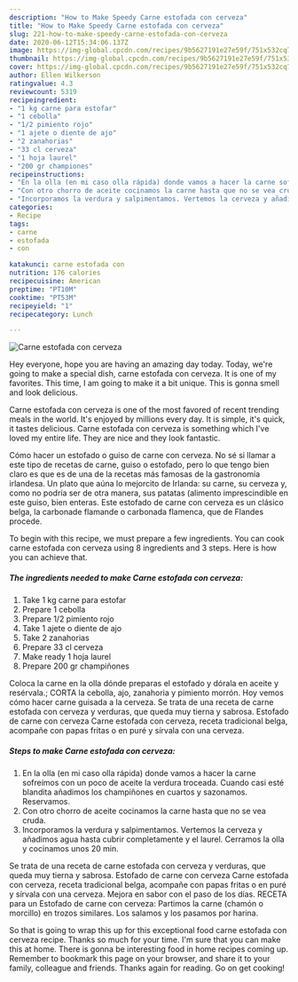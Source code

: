 ```yaml
---
description: "How to Make Speedy Carne estofada con cerveza"
title: "How to Make Speedy Carne estofada con cerveza"
slug: 221-how-to-make-speedy-carne-estofada-con-cerveza
date: 2020-06-12T15:34:06.137Z
image: https://img-global.cpcdn.com/recipes/9b5627191e27e59f/751x532cq70/carne-estofada-con-cerveza-foto-principal.jpg
thumbnail: https://img-global.cpcdn.com/recipes/9b5627191e27e59f/751x532cq70/carne-estofada-con-cerveza-foto-principal.jpg
cover: https://img-global.cpcdn.com/recipes/9b5627191e27e59f/751x532cq70/carne-estofada-con-cerveza-foto-principal.jpg
author: Ellen Wilkerson
ratingvalue: 4.3
reviewcount: 5319
recipeingredient:
- "1 kg carne para estofar"
- "1 cebolla"
- "1/2 pimiento rojo"
- "1 ajete o diente de ajo"
- "2 zanahorias"
- "33 cl cerveza"
- "1 hoja laurel"
- "200 gr championes"
recipeinstructions:
- "En la olla (en mi caso olla rápida) donde vamos a hacer la carne sofreímos con un poco de aceite la verdura troceada. Cuando casi esté blandita añadimos los champiñones en cuartos y sazonamos. Reservamos."
- "Con otro chorro de aceite cocinamos la carne hasta que no se vea cruda."
- "Incorporamos la verdura y salpimentamos. Vertemos la cerveza y añadimos agua hasta cubrir completamente y el laurel. Cerramos la olla y cocinamos unos 20 min."
categories:
- Recipe
tags:
- carne
- estofada
- con

katakunci: carne estofada con 
nutrition: 176 calories
recipecuisine: American
preptime: "PT10M"
cooktime: "PT53M"
recipeyield: "1"
recipecategory: Lunch

---
```



![Carne estofada con cerveza](https://img-global.cpcdn.com/recipes/9b5627191e27e59f/751x532cq70/carne-estofada-con-cerveza-foto-principal.jpg)

Hey everyone, hope you are having an amazing day today. Today, we're going to make a special dish, carne estofada con cerveza. It is one of my favorites. This time, I am going to make it a bit unique. This is gonna smell and look delicious.

Carne estofada con cerveza is one of the most favored of recent trending meals in the world. It's enjoyed by millions every day. It is simple, it's quick, it tastes delicious. Carne estofada con cerveza is something which I've loved my entire life. They are nice and they look fantastic.

Cómo hacer un estofado o guiso de carne con cerveza. No sé si llamar a este tipo de recetas de carne, guiso o estofado, pero lo que tengo bien claro es que es de una de la recetas más famosas de la gastronomía irlandesa. Un plato que aúna lo mejorcito de Irlanda: su carne, su cerveza y, como no podría ser de otra manera, sus patatas (alimento imprescindible en este guiso, bien enteras. Este estofado de carne con cerveza es un clásico belga, la carbonade flamande o carbonada flamenca, que de Flandes procede.


To begin with this recipe, we must prepare a few ingredients. You can cook carne estofada con cerveza using 8 ingredients and 3 steps. Here is how you can achieve that.

<!--inarticleads1-->

##### The ingredients needed to make Carne estofada con cerveza:

1. Take 1 kg carne para estofar
1. Prepare 1 cebolla
1. Prepare 1/2 pimiento rojo
1. Take 1 ajete o diente de ajo
1. Take 2 zanahorias
1. Prepare 33 cl cerveza
1. Make ready 1 hoja laurel
1. Prepare 200 gr champiñones


Coloca la carne en la olla dónde preparas el estofado y dórala en aceite y resérvala.; CORTA la cebolla, ajo, zanahoria y pimiento morrón. Hoy vemos cómo hacer carne guisada a la cerveza. Se trata de una receta de carne estofada con cerveza y verduras, que queda muy tierna y sabrosa. Estofado de carne con cerveza Carne estofada con cerveza, receta tradicional belga, acompañe con papas fritas o en puré y sírvala con una cerveza. 

<!--inarticleads2-->

##### Steps to make Carne estofada con cerveza:

1. En la olla (en mi caso olla rápida) donde vamos a hacer la carne sofreímos con un poco de aceite la verdura troceada. Cuando casi esté blandita añadimos los champiñones en cuartos y sazonamos. Reservamos.
1. Con otro chorro de aceite cocinamos la carne hasta que no se vea cruda.
1. Incorporamos la verdura y salpimentamos. Vertemos la cerveza y añadimos agua hasta cubrir completamente y el laurel. Cerramos la olla y cocinamos unos 20 min.


Se trata de una receta de carne estofada con cerveza y verduras, que queda muy tierna y sabrosa. Estofado de carne con cerveza Carne estofada con cerveza, receta tradicional belga, acompañe con papas fritas o en puré y sírvala con una cerveza. Mejora en sabor con el paso de los días. RECETA para un Estofado de carne con cerveza: Partimos la carne (chamón o morcillo) en trozos similares. Los salamos y los pasamos por harina. 

So that is going to wrap this up for this exceptional food carne estofada con cerveza recipe. Thanks so much for your time. I'm sure that you can make this at home. There is gonna be interesting food in home recipes coming up. Remember to bookmark this page on your browser, and share it to your family, colleague and friends. Thanks again for reading. Go on get cooking!
